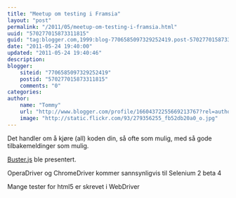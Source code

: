 ```yaml
---
title: "Meetup om testing i Framsia"
layout: "post"
permalink: "/2011/05/meetup-om-testing-i-framsia.html"
uuid: "570277015873311815"
guid: "tag:blogger.com,1999:blog-7706585097329252419.post-570277015873311815"
date: "2011-05-24 19:40:00"
updated: "2011-05-24 19:40:46"
description: 
blogger:
    siteid: "7706585097329252419"
    postid: "570277015873311815"
    comments: "0"
categories: 
author: 
    name: "Tommy"
    url: "http://www.blogger.com/profile/16604372255669213767?rel=author"
    image: "http://static.flickr.com/93/279356255_fb52db20a0_o.jpg"
---
```


<div class="css-full-post-content js-full-post-content">
<p>Det handler om å kjøre (all) koden din, så ofte som mulig, med så gode tilbakemeldinger som mulig.</p><p><a href="http://busterjs.org">Buster.js</a> ble presentert.</p><p>OperaDriver og ChromeDriver kommer sannsynligvis til Selenium 2 beta 4</p><p>Mange tester for html5 er skrevet i WebDriver</p>
</div>